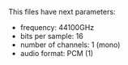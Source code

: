 This files have next parameters:

- frequency: 44100GHz
- bits per sample: 16
- number of channels: 1 (mono)
- audio format: PCM (1)

